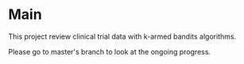 # Main
This project review clinical trial data with k-armed bandits algorithms.

Please go to master's branch to look at the ongoing progress.
